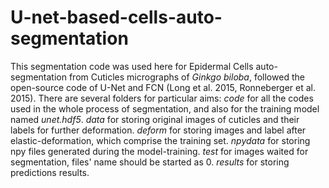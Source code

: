 # U-net-based-cells-auto-segmentation
This segmentation code was used here for Epidermal Cells auto-segmentation from Cuticles micrographs of _Ginkgo biloba_, followed the open-source code of U-Net and FCN (Long et al. 2015, Ronneberger et al. 2015). 
There are several folders for particular aims:
_code_ for all the codes used in the whole process of segmentation, and also for the training model named _unet.hdf5_.
_data_ for storing original images of cuticles and their labels for further deformation.
_deform_ for storing images and label after elastic-deformation, which comprise the training set.
_npydata_ for storing npy files generated during the model-training.
_test_ for images waited for segmentation, files' name should be started as 0.
_results_ for storing predictions results.
